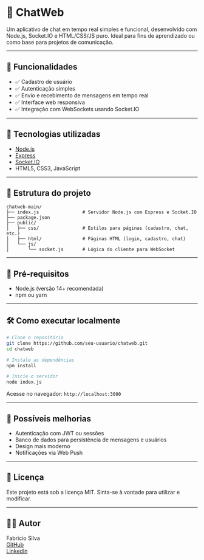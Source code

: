 # 💬 ChatWeb

Um aplicativo de chat em tempo real simples e funcional, desenvolvido com Node.js, Socket.IO e HTML/CSS/JS puro. Ideal para fins de aprendizado ou como base para projetos de comunicação.

---

## 🚀 Funcionalidades

- ✅ Cadastro de usuário
- ✅ Autenticação simples
- ✅ Envio e recebimento de mensagens em tempo real
- ✅ Interface web responsiva
- ✅ Integração com WebSockets usando Socket.IO

---

## 🧪 Tecnologias utilizadas

- [Node.js](https://nodejs.org/)
- [Express](https://expressjs.com/)
- [Socket.IO](https://socket.io/)
- HTML5, CSS3, JavaScript

---

## 📁 Estrutura do projeto

```
chatweb-main/
├── index.js                # Servidor Node.js com Express e Socket.IO
├── package.json
├── public/
│   ├── css/                # Estilos para páginas (cadastro, chat, etc.)
│   ├── html/               # Páginas HTML (login, cadastro, chat)
│   └── js/
│       └── socket.js       # Lógica do cliente para WebSocket
```

---

## 🧰 Pré-requisitos

- Node.js (versão 14+ recomendada)
- npm ou yarn

---

## 🛠️ Como executar localmente

```bash
# Clone o repositório
git clone https://github.com/seu-usuario/chatweb.git
cd chatweb

# Instale as dependências
npm install

# Inicie o servidor
node index.js
```

Acesse no navegador: `http://localhost:3000`

---

## 📌 Possíveis melhorias

- Autenticação com JWT ou sessões
- Banco de dados para persistência de mensagens e usuários
- Design mais moderno
- Notificações via Web Push

---

## 📄 Licença

Este projeto está sob a licença MIT. Sinta-se à vontade para utilizar e modificar.

---

## 👨‍💻 Autor

Fabricio Silva  
[GitHub](https://github.com/seu-usuario)  
[LinkedIn](https://linkedin.com/in/seu-perfil)
